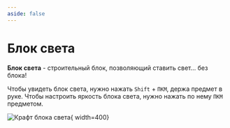 ```yaml
---
aside: false
---
```


# Блок света

<ItemCard>
<Card style="overflow: hidden;" class="m-0">
    <template #header>
        <Image alt="user header" src="/assets/bestiary/block/light.png" width="40%"/>
    </template>
    <template #title>Блок света</template>
    <template #content>
      <Divider />
      <h3>Получение:</h3>
      <ul>
      <li>Крафт</li>
      </ul>
    </template>
</Card>
</ItemCard>

**Блок света** - строительный блок, позволяющий ставить свет... без блока!

Чтобы увидеть блок света, нужно нажать `Shift` + `ПКМ`, держа предмет в руке. Чтобы настроить яркость блока света, нужно нажать по нему `ПКМ` предметом.

![Крафт блока света](/assets/bestiary/crafts/light.png){ width=400}

<br><br>